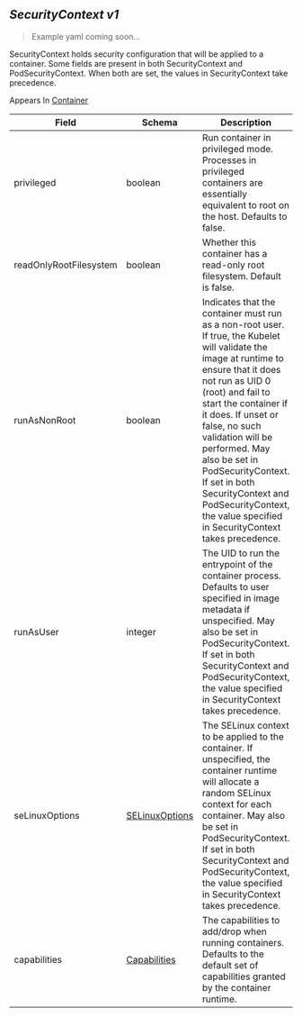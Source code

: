 ## *SecurityContext v1*

> Example yaml coming soon...



SecurityContext holds security configuration that will be applied to a container. Some fields are present in both SecurityContext and PodSecurityContext.  When both are set, the values in SecurityContext take precedence.

<aside class="notice">
Appears In  <a href="#container-v1">Container</a> </aside>

Field        | Schema     | Description
------------ | ---------- | -----------
privileged | boolean | Run container in privileged mode. Processes in privileged containers are essentially equivalent to root on the host. Defaults to false.
readOnlyRootFilesystem | boolean | Whether this container has a read-only root filesystem. Default is false.
runAsNonRoot | boolean | Indicates that the container must run as a non-root user. If true, the Kubelet will validate the image at runtime to ensure that it does not run as UID 0 (root) and fail to start the container if it does. If unset or false, no such validation will be performed. May also be set in PodSecurityContext.  If set in both SecurityContext and PodSecurityContext, the value specified in SecurityContext takes precedence.
runAsUser | integer | The UID to run the entrypoint of the container process. Defaults to user specified in image metadata if unspecified. May also be set in PodSecurityContext.  If set in both SecurityContext and PodSecurityContext, the value specified in SecurityContext takes precedence.
seLinuxOptions | [SELinuxOptions](#selinuxoptions-v1) | The SELinux context to be applied to the container. If unspecified, the container runtime will allocate a random SELinux context for each container.  May also be set in PodSecurityContext.  If set in both SecurityContext and PodSecurityContext, the value specified in SecurityContext takes precedence.
capabilities | [Capabilities](#capabilities-v1) | The capabilities to add/drop when running containers. Defaults to the default set of capabilities granted by the container runtime.

